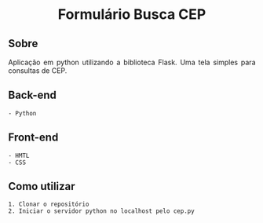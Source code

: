 <h1 align="center">
     Formulário Busca CEP
</h1>

## Sobre
<p align="justify">
     Aplicação em python utilizando a biblioteca Flask.
     Uma tela simples para consultas de CEP.
</p>

## Back-end
```
- Python
```

## Front-end
```
- HMTL
- CSS
```

## Como utilizar
```
1. Clonar o repositório
2. Iniciar o servidor python no localhost pelo cep.py
```